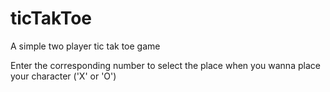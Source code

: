 # ticTakToe
A simple two player tic tak toe game

Enter the corresponding number to select the place when you wanna place your character ('X' or 'O')
